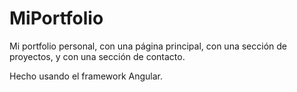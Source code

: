 # MiPortfolio

Mi portfolio personal, con una página principal, con una sección de proyectos, y con una sección de contacto. 

Hecho usando el framework Angular.
